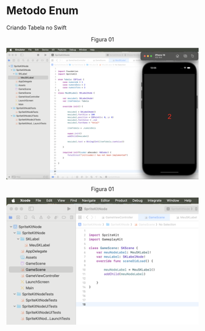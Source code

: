 # Metodo Enum

Criando Tabela no Swift

<div align="center">
Figura 01
</div>

![](Imagens/SpriteKit-Enum-Img01.png)

<div align="center">
Figura 01
</div>

![](Imagens/SpriteKit-Enum-Img02.png)